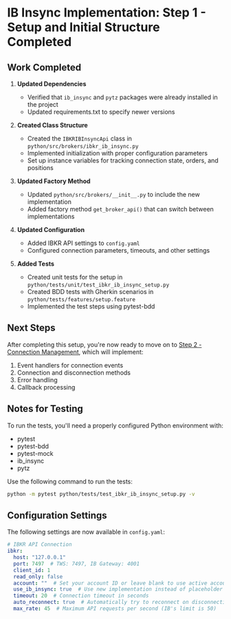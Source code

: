 # IB Insync Implementation: Step 1 - Setup and Initial Structure Completed

## Work Completed

1. **Updated Dependencies**
   - Verified that `ib_insync` and `pytz` packages were already installed in the project
   - Updated requirements.txt to specify newer versions

2. **Created Class Structure**
   - Created the `IBKRIBInsyncApi` class in `python/src/brokers/ibkr_ib_insync.py`
   - Implemented initialization with proper configuration parameters
   - Set up instance variables for tracking connection state, orders, and positions

3. **Updated Factory Method**
   - Updated `python/src/brokers/__init__.py` to include the new implementation
   - Added factory method `get_broker_api()` that can switch between implementations

4. **Updated Configuration**
   - Added IBKR API settings to `config.yaml`
   - Configured connection parameters, timeouts, and other settings

5. **Added Tests**
   - Created unit tests for the setup in `python/tests/unit/test_ibkr_ib_insync_setup.py`
   - Created BDD tests with Gherkin scenarios in `python/tests/features/setup.feature`
   - Implemented the test steps using pytest-bdd

## Next Steps

After completing this setup, you're now ready to move on to [Step 2 - Connection Management](ib-insync-step2-connection.md), which will implement:

1. Event handlers for connection events
2. Connection and disconnection methods
3. Error handling
4. Callback processing

## Notes for Testing

To run the tests, you'll need a properly configured Python environment with:
- pytest
- pytest-bdd
- pytest-mock
- ib_insync
- pytz

Use the following command to run the tests:
```bash
python -m pytest python/tests/test_ibkr_ib_insync_setup.py -v
```

## Configuration Settings

The following settings are now available in `config.yaml`:
```yaml
# IBKR API Connection
ibkr:
  host: "127.0.0.1"
  port: 7497  # TWS: 7497, IB Gateway: 4001
  client_id: 1
  read_only: false
  account: ""  # Set your account ID or leave blank to use active account
  use_ib_insync: true  # Use new implementation instead of placeholder
  timeout: 20  # Connection timeout in seconds
  auto_reconnect: true  # Automatically try to reconnect on disconnection
  max_rate: 45  # Maximum API requests per second (IB's limit is 50)
``` 
